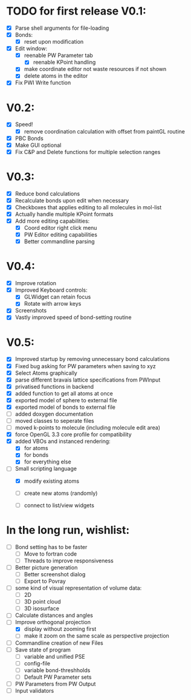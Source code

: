 # TODO for first release V0.1:

- [x] Parse shell arguments for file-loading
- [x] Bonds:
  - [x] reset upon modification
- [x] Edit window:
  - [x] reenable PW Parameter tab
    - [x] reenable KPoint handling
  - [x] make coordinate editor not waste resources if not shown
  - [x] delete atoms in the editor
- [x] Fix PWI Write function

# V0.2:

- [x] Speed!
  - [x] remove coordination calculation with offset from paintGL routine
- [x] PBC Bonds
- [x] Make GUI optional
- [x] Fix C&P and Delete functions for multiple selection ranges

# V0.3:

- [x] Reduce bond calculations
- [x] Recalculate bonds upon edit when necessary
- [x] Checkboxes that applies editing to all molecules in mol-list
- [x] Actually handle multiple KPoint formats
- [x] Add more editing capabilities:
  - [x] Coord editor right click menu
  - [x] PW Editor editing capabilities
  - [x] Better commandline parsing

# V0.4:

- [x] Improve rotation
- [x] Improved Keyboard controls:
  - [x] GLWidget can retain focus
  - [x] Rotate with arrow keys
- [x] Screenshots
- [x] Vastly improved speed of bond-setting routine

# V0.5:

- [x] Improved startup by removing unnecessary bond calculations
- [x] Fixed bug asking for PW parameters when saving to xyz
- [x] Select Atoms graphically
- [x] parse different bravais lattice specifications from PWInput
- [x] privatised functions in backend
- [x] added function to get all atoms at once
- [x] exported model of sphere to external file
- [x] exported model of bonds to external file
- [ ] added doxygen documentation
- [ ] moved classes to seperate files
- [ ] moved k-points to molecule (including molecule edit area)
- [x] force OpenGL 3.3 core profile for compatibility
- [x] added VBOs and instanced rendering:
  - [x] for atoms
  - [x] for bonds
  - [x] for everything else
- [ ] Small scripting language
  - [x] modify existing atoms
  - [ ] create new atoms (randomly)
  - [ ] connect to list/view widgets



# In the long run, wishlist:

- [ ] Bond setting has to be faster
  - [ ] Move to fortran code
  - [ ] Threads to improve responsiveness
- [ ] Better picture generation
  - [ ] Better screenshot dialog
  - [ ] Export to Povray
- [ ] some kind of visual representation of volume data:
  - [ ] 2D
  - [ ] 3D point cloud
  - [ ] 3D isosurface
- [ ] Calculate distances and angles
- [ ] Improve orthogonal projection
  - [x] display without zooming first
  - [ ] make it zoom on the same scale as perspective projection
- [ ] Commandline creation of new Files
- [ ] Save state of program
  - [ ] variable and unified PSE
  - [ ] config-file
  - [ ] variable bond-threshholds
  - [ ] Default PW Parameter sets
- [ ] PW Parameters from PW Output
- [ ] Input validators
